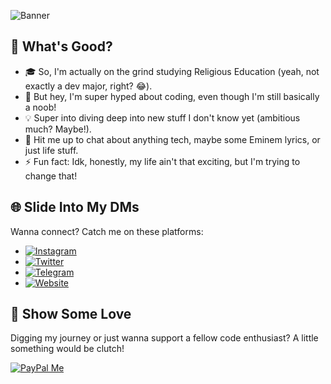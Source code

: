 ![Banner](https://capsule-render.vercel.app/api?type=waving&height=300&color=gradient&text=Yo!%20I'm%20Stan%20👋&section=header&reversal=true&fontAlign=50&desc=Just%20a%20code%20rookie%20from%20Indonesia%20(yeah,%20Stan...%20like%20the%20Eminem%20song,%20lol!)&fontAlignY=40&descSize=23)

## 🚀 What's Good?

- 🎓 So, I'm actually on the grind studying Religious Education (yeah, not exactly a dev major, right? 😂).
- 🌱 But hey, I'm super hyped about coding, even though I'm still basically a noob!
- 💡 Super into diving deep into new stuff I don't know yet (ambitious much? Maybe!).
- 💬 Hit me up to chat about anything tech, maybe some Eminem lyrics, or just life stuff.
- ⚡ Fun fact: Idk, honestly, my life ain't that exciting, but I'm trying to change that!

## 🌐 Slide Into My DMs

Wanna connect? Catch me on these platforms:

- [![Instagram](https://img.shields.io/badge/Instagram-E4405F?style=for-the-badge&logo=instagram&logoColor=white)](https://www.instagram.com/napiies_)
- [![Twitter](https://img.shields.io/badge/Twitter-1DA1F2?style=for-the-badge&logo=x&logoColor=white)](https://x.com/mpiiess)
- [![Telegram](https://img.shields.io/badge/Telegram-26A5E4?style=for-the-badge&logo=telegram&logoColor=white)](https://t.me/fuckyoustan)
- [![Website](https://img.shields.io/badge/Website-FF5722?style=for-the-badge&logo=blogger&logoColor=white)](https://bogenkmods.blogspot.com)

## 🙏 Show Some Love

Digging my journey or just wanna support a fellow code enthusiast? A little something would be clutch!

<a href="https://paypal.me/bogenk" target="_blank">
  <img src="https://img.shields.io/badge/PayPal-00457C?style=for-the-badge&logo=paypal&logoColor=white" alt="PayPal Me" />
</a>
